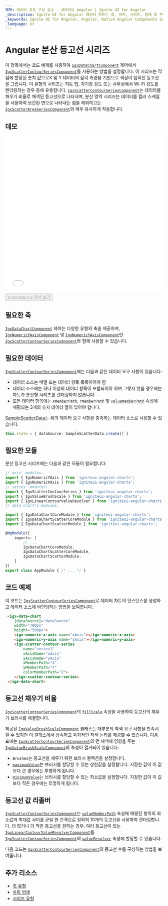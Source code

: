 ```yaml
---
제목: 데이터 차트 구성 요소 - 네이티브 Angular | Ignite UI for Angular
_description: Ignite UI for Angular 데이터 차트는 축, 마커, 시리즈, 범례 및 주석 레이어의 모듈 식 디자인을 제공하는 차트 구성 요소입니다. 이 차트를 사용하면 동일한 차트 영역에 이러한 시각적 요소의 인스턴스를 여러 개 만들어 복합 차트 뷰를 만들 수 있습니다.
_keywords: Ignite UI for Angular, Angular, Native Angular Components Suite, Native Angular Controls, Native Angular Components, Native Angular Components Library, Angular Chart, Angular Chart Control, Angular Chart Example, Angular Chart Component, Angular Data Chart
_language: kr
---
```


# Angular 분산 등고선 시리즈

이 항목에서는 코드 예제를 사용하여 [`IgxDataChartComponent`]({environment:dvApiBaseUrl}/products/ignite-ui-angular/api/docs/typescript/latest/classes/igxdatachartcomponent.html) 제어에서 [`IgxScatterContourSeriesComponent`]({environment:dvApiBaseUrl}/products/ignite-ui-angular/api/docs/typescript/latest/classes/igxscattercontourseriescomponent.html)를 사용하는 방법을 설명합니다. 이 시리즈는
각 점에 할당된 숫치 값으로X 및 Y 데이터의 삼각 측량을 기반으로 색상이 입혀진 등고선을 그립니다. 이 유형의 시리즈는 히트 맵, 자기장 강도 또는 사무실에서 Wi-Fi 강도를 렌더링하는 경우 등에 유용합니다. [`IgxScatterContourSeriesComponent`]({environment:dvApiBaseUrl}/products/ignite-ui-angular/api/docs/typescript/latest/classes/igxscattercontourseriescomponent.html)는 데이터를 채우기 비율로 채색된 등고선으로 나타내며, 분산 영역 시리즈는 데이터를 컬러 스케일을 사용하여 보간된 면으로 나타내는 점을 제외하고는 [`IgxScatterAreaSeriesComponent`]({environment:dvApiBaseUrl}/products/ignite-ui-angular/api/docs/typescript/latest/classes/igxscatterareaseriescomponent.html)와 매우 유사하게 작동합니다.

## 데모

<div class="sample-container loading" style="height: 500px">
    <iframe id="data-chart-type-contour-series-iframe" src='{environment:dvDemosBaseUrl}/charts/data-chart-type-contour-series' width="100%" height="100%" seamless frameBorder="0" onload="onXPlatSampleIframeContentLoaded(this);"></iframe>
</div>
<div>
    <button data-localize="stackblitz" disabled class="stackblitz-btn" data-iframe-id="data-chart-type-contour-series-iframe" data-demos-base-url="{environment:dvDemosBaseUrl}">STACKBLITZ 에서 보기
    </button>


</div>

<div class="divider--half"></div>

## 필요한 축

[`IgxDataChartComponent`]({environment:dvApiBaseUrl}/products/ignite-ui-angular/api/docs/typescript/latest/classes/igxdatachartcomponent.html) 제어는 다양한 유형의 축을 제공하며, [`IgxNumericYAxisComponent`]({environment:dvApiBaseUrl}/products/ignite-ui-angular/api/docs/typescript/latest/classes/igxnumericyaxiscomponent.html) 및 [`IgxNumericYAxisComponent`]({environment:dvApiBaseUrl}/products/ignite-ui-angular/api/docs/typescript/latest/classes/igxnumericyaxiscomponent.html)만 [`IgxScatterContourSeriesComponent`]({environment:dvApiBaseUrl}/products/ignite-ui-angular/api/docs/typescript/latest/classes/igxscattercontourseriescomponent.html)와 함께 사용할 수 있습니다.

## 필요한 데이터

[`IgxScatterContourSeriesComponent`]({environment:dvApiBaseUrl}/products/ignite-ui-angular/api/docs/typescript/latest/classes/igxscattercontourseriescomponent.html)에는 다음과 같은 데이터 요구 사항이 있습니다:

-   데이터 소스는 배열 또는 데이터 항목 목록이어야 함
-   데이터 소스에는 하나 이상의 데이터 항목이 포함되어야 하며 그렇지 않을 경우에는 차트가 분산형 시리즈를 렌더링하지 않습니다.
-   모든 데이터 항목에는 `XMemberPath`, `YMemberPath` 및 [`valueMemberPath`]({environment:dvApiBaseUrl}/products/ignite-ui-angular/api/docs/typescript/latest/classes/igxscattercontourseriescomponent.html#valuememberpath) 속성에 매핑되는 3개의 숫자 데이터 열이 있어야 합니다.

[SampleScatterData](data-chart-data-sources-scatter.md)는 위의 데이터 요구 사항을 충족하는 데이터 소스로 사용할 수 있습니다.

```ts
this.state = { dataSource: SampleScatterData.create() }
```

## 필요한 모듈

분산 등고선 시리즈에는 다음과 같은 모듈이 필요합니다:

```ts
// axis' modules:
import { IgxNumericYAxis } from 'igniteui-angular-charts';
import { IgxNumericXAxis } from 'igniteui-angular-charts';
// series' modules:
import { IgxScatterContourSeries } from 'igniteui-angular-charts';
import { IgxValueBrushScale } from 'igniteui-angular-charts';
import { IgxLinearContourValueResolver } from 'igniteui-angular-charts';
// data chart's modules:

import { IgxDataChartCoreModule } from 'igniteui-angular-charts';
import { IgxDataChartScatterCoreModule } from 'igniteui-angular-charts';
import { IgxDataChartScatterModule } from 'igniteui-angular-charts';

@NgModule({
    imports: [
        // ...
        IgxDataChartCoreModule,
        IgxDataChartScatterCoreModule,
        IgxDataChartScatterModule,
    ]
})
export class AppModule { /* ... */ }
```

## 코드 예제

이 코드는 [`IgxScatterContourSeriesComponent`]({environment:dvApiBaseUrl}/products/ignite-ui-angular/api/docs/typescript/latest/classes/igxscattercontourseriescomponent.html)로 데이터 차트의 인스턴스를 생성하고 데이터 소스에 바인딩하는 방법을 보여줍니다.

```html
 <igx-data-chart
    [dataSource]="dataSource"
    width="700px"
    height="500px">
    <igx-numeric-x-axis name="xAxis"></igx-numeric-x-axis>
    <igx-numeric-y-axis name="yAxis"></igx-numeric-y-axis>
    <igx-scatter-contour-series
        name="series1"
        xAxisName="xAxis"
        yAxisName="yAxis"
        xMemberPath="X"
        yMemberPath="Y"
        colorMemberPath="Z">
    </igx-scatter-contour-series>
 </igx-data-chart>
```

## 등고선 채우기 비율

[`IgxScatterContourSeriesComponent`]({environment:dvApiBaseUrl}/products/ignite-ui-angular/api/docs/typescript/latest/classes/igxscattercontourseriescomponent.html)의 [`fillScale`]({environment:dvApiBaseUrl}/products/ignite-ui-angular/api/docs/typescript/latest/classes/igxscattercontourseriescomponent.html#fillscale) 속성을 사용하여 등고선의 채우기 브러시를 해결합니다.

제공된 [`IgxValueBrushScaleComponent`]({environment:dvApiBaseUrl}/products/ignite-ui-angular/api/docs/typescript/latest/classes/igxvaluebrushscalecomponent.html) 클래스는 대부분의 착색 요구 사항을 만족시킬 수 있지만 이 클래스에서 상속하고 독자적인 착색 논리를 제공할 수 있습니다. 다음 표에는 [`IgxScatterContourSeriesComponent`]({environment:dvApiBaseUrl}/products/ignite-ui-angular/api/docs/typescript/latest/classes/igxscattercontourseriescomponent.html)의 면 채색에 영향을 주는 [`IgxValueBrushScaleComponent`]({environment:dvApiBaseUrl}/products/ignite-ui-angular/api/docs/typescript/latest/classes/igxvaluebrushscalecomponent.html)의 속성이 열거되어 있습니다:

-   `Brushes`는 등고선을 채우기 위한 브러시 컬렉션을 설정합니다.
-   [`maximumValue`]({environment:dvApiBaseUrl}/products/ignite-ui-angular/api/docs/typescript/latest/classes/igxvaluebrushscalecomponent.html#maximumvalue)는 브러시를 할당할 수 있는 상한값을 설정합니다. 지정한 값이 이 값보다 큰 경우에는 투명하게 됩니다.
-   [`minimumValue`]({environment:dvApiBaseUrl}/products/ignite-ui-angular/api/docs/typescript/latest/classes/igxvaluebrushscalecomponent.html#minimumvalue)는 브러시를 할당할 수 있는 최소값을 설정합니다. 지정한 값이 이 값보다 작은 경우에는 투명하게 됩니다.

## 등고선 값 리졸버

[`IgxScatterContourSeriesComponent`]({environment:dvApiBaseUrl}/products/ignite-ui-angular/api/docs/typescript/latest/classes/igxscattercontourseriescomponent.html)는 [`valueMemberPath`]({environment:dvApiBaseUrl}/products/ignite-ui-angular/api/docs/typescript/latest/classes/igxscattercontourseriescomponent.html#valuememberpath) 속성에 매핑된 항목의 최소값과 최대값 사이를 균일 한 간격으로 정확히 10개의 등고선을 사용하여 렌더링합니다. 더 많거나 더 적은 등고선을 원하는 경우, 여러 등고선이 있는 [`IgxLinearContourValueResolverComponent`]({environment:dvApiBaseUrl}/products/ignite-ui-angular/api/docs/typescript/latest/classes/igxlinearcontourvalueresolvercomponent.html)를 [`IgxScatterContourSeriesComponent`]({environment:dvApiBaseUrl}/products/ignite-ui-angular/api/docs/typescript/latest/classes/igxscattercontourseriescomponent.html)의 [`valueResolver`]({environment:dvApiBaseUrl}/products/ignite-ui-angular/api/docs/typescript/latest/classes/igxscattercontourseriescomponent.html#valueresolver) 속성에 할당할 수 있습니다.

다음 코드는 [`IgxScatterContourSeriesComponent`]({environment:dvApiBaseUrl}/products/ignite-ui-angular/api/docs/typescript/latest/classes/igxscattercontourseriescomponent.html)의 등고선 수를 구성하는 방법을 보여줍니다.

## 추가 리소스

-   [축 유형](data-chart-axis-types.md)
-   [차트 범례](data-chart-legends.md)
-   [시리즈 유형](data-chart-series-types.md)

